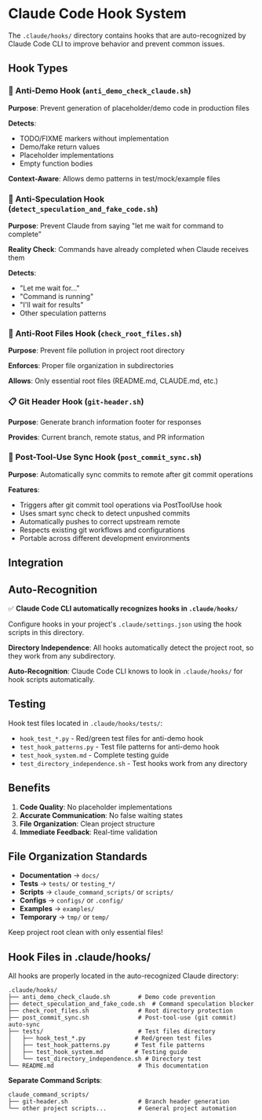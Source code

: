 # Claude Code Hook System

The `.claude/hooks/` directory contains hooks that are auto-recognized by Claude Code CLI to improve behavior and prevent common issues.

## Hook Types

### 🚫 Anti-Demo Hook (`anti_demo_check_claude.sh`)
**Purpose**: Prevent generation of placeholder/demo code in production files

**Detects**:
- TODO/FIXME markers without implementation
- Demo/fake return values
- Placeholder implementations
- Empty function bodies

**Context-Aware**: Allows demo patterns in test/mock/example files

### 🚫 Anti-Speculation Hook (`detect_speculation_and_fake_code.sh`)
**Purpose**: Prevent Claude from saying "let me wait for command to complete"

**Reality Check**: Commands have already completed when Claude receives them

**Detects**:
- "Let me wait for..."
- "Command is running"
- "I'll wait for results"
- Other speculation patterns

### 🚫 Anti-Root Files Hook (`check_root_files.sh`)
**Purpose**: Prevent file pollution in project root directory

**Enforces**: Proper file organization in subdirectories

**Allows**: Only essential root files (README.md, CLAUDE.md, etc.)

### 📋 Git Header Hook (`git-header.sh`)
**Purpose**: Generate branch information footer for responses

**Provides**: Current branch, remote status, and PR information

### 🔄 Post-Tool-Use Sync Hook (`post_commit_sync.sh`)
**Purpose**: Automatically sync commits to remote after git commit operations

**Features**:
- Triggers after git commit tool operations via PostToolUse hook
- Uses smart sync check to detect unpushed commits
- Automatically pushes to correct upstream remote
- Respects existing git workflows and configurations
- Portable across different development environments

## Integration

## Auto-Recognition

✅ **Claude Code CLI automatically recognizes hooks in `.claude/hooks/`**

Configure hooks in your project's `.claude/settings.json` using the hook scripts in this directory.

**Directory Independence**: All hooks automatically detect the project root, so they work from any subdirectory.

**Auto-Recognition**: Claude Code CLI knows to look in `.claude/hooks/` for hook scripts automatically.

## Testing

Hook test files located in `.claude/hooks/tests/`:
- `hook_test_*.py` - Red/green test files for anti-demo hook
- `test_hook_patterns.py` - Test file patterns for anti-demo hook
- `test_hook_system.md` - Complete testing guide
- `test_directory_independence.sh` - Test hooks work from any directory

## Benefits

1. **Code Quality**: No placeholder implementations
2. **Accurate Communication**: No false waiting states
3. **File Organization**: Clean project structure
4. **Immediate Feedback**: Real-time validation

## File Organization Standards

- **Documentation** → `docs/`
- **Tests** → `tests/` or `testing_*/`
- **Scripts** → `claude_command_scripts/` or `scripts/`
- **Configs** → `configs/` or `.config/`
- **Examples** → `examples/`
- **Temporary** → `tmp/` or `temp/`

Keep project root clean with only essential files!

## Hook Files in .claude/hooks/

All hooks are properly located in the auto-recognized Claude directory:

```
.claude/hooks/
├── anti_demo_check_claude.sh        # Demo code prevention
├── detect_speculation_and_fake_code.sh  # Command speculation blocker
├── check_root_files.sh              # Root directory protection
├── post_commit_sync.sh              # Post-tool-use (git commit) auto-sync
├── tests/                           # Test files directory
│   ├── hook_test_*.py              # Red/green test files
│   ├── test_hook_patterns.py       # Test file patterns
│   ├── test_hook_system.md         # Testing guide
│   └── test_directory_independence.sh # Directory test
└── README.md                        # This documentation
```

**Separate Command Scripts**:
```
claude_command_scripts/
├── git-header.sh                    # Branch header generation
└── other project scripts...         # General project automation
```
